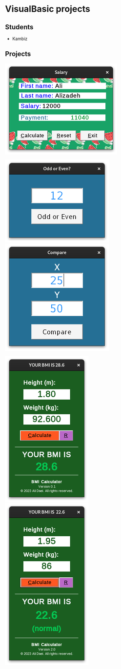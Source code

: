# VisualBasic projects

## Students
- Kambiz

## Projects

[![Salary project screenshot](01-salary/res/screenshot.png "Screenshot")](https://github.com/osvb2024/vb-projects/tree/main/01-salary)

[![Odd-Even project screenshot](03-odd-even/res/screenshot.png "Screenshot")](https://github.com/osvb2024/vb-projects/tree/main/03-odd-even)
[![Compare project screenshot](04-compare/res/screenshot.png "Screenshot")](https://github.com/osvb2024/vb-projects/tree/main/04-compare)

[![BMI Lite project screenshot](02-bmi-lite/res/screenshot.png "Screenshot")](https://github.com/osvb2024/vb-projects/tree/main/02-bmi-lite)
[![BMI project screenshot](05-bmi/res/screenshot.png "Screenshot")](https://github.com/osvb2024/vb-projects/tree/main/05-bmi)

